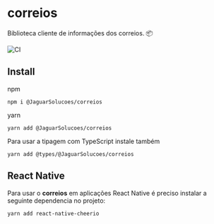 # correios

Biblioteca cliente de informações dos correios. 📦

![CI](https://github.com/JaguarSolucoes/correios/workflows/CI/badge.svg?branch=master)

## Install

npm

```shell
npm i @JaguarSolucoes/correios
```

yarn

```shell
yarn add @JaguarSolucoes/correios
```

Para usar a tipagem com TypeScript instale também

```shell
yarn add @types/@JaguarSolucoes/correios
```
## React Native

Para usar o **correios** em aplicações React Native é preciso instalar a seguinte dependencia no projeto:

```shell
yarn add react-native-cheerio
```
